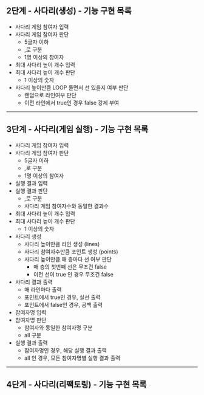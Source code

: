 ## 2단계 - 사다리(생성) - 기능 구현 목록
- 사다리 게임 참여자 입력
- 사다리 게임 참여자 판단
    - 5글자 이하
    - ,로 구분
    - 1명 이상의 참여자
- 최대 사다리 높이 개수 입력
- 최대 사다리 높이 개수 판단
    - 1 이상의 숫자
- 사다리 높이만큼 LOOP 돌면서 선 있을지 여부 판단
    - 랜덤으로 라인여부 판단
    - 이전 라인에서 true인 경우 false 강제 부여

-------------------------------------------------------------------------------
## 3단계 - 사다리(게임 실행) - 기능 구현 목록

- 사다리 게임 참여자 입력
- 사다리 게임 참여자 판단
  - 5글자 이하
  - ,로 구분
  - 1명 이상의 참여자
- 실행 결과 입력
- 실행 결과 판단
  - ,로 구분
  - 사다리 게임 참여자수와 동일한 결과수
- 최대 사다리 높이 개수 입력
- 최대 사다리 높이 개수 판단
  - 1 이상의 숫자
- 사다리 생성
  - 사다리 높이만큼 라인 생성 (lines)
  - 사다리 참여자수만큼 포인트 생성 (points)
  - 사다리 높이만큼 매 층마다 선 여부 판단
    - 매 층의 첫번째 선은 무조건 false
    - 이전 선이 true 인 경우 무조건 false
- 사다리 결과 출력
  - 매 라인마다 출력
  - 포인트에서 true인 경우, 실선 출력
  - 포인트에서 false인 경우, 공백 출력
- 참여자명 입력
- 참여자명 판단
  - 참여자와 동일한 참여자명 구분
  - all 구분
- 실행 결과 출력
  - 참여자명인 경우, 해당 실행 결과 출력
  - all 인 경우, 모든 참여자명별 실행 결과 출력

-------------------------------------------------------------------------------
## 4단계 - 사다리(리팩토링) - 기능 구현 목록


